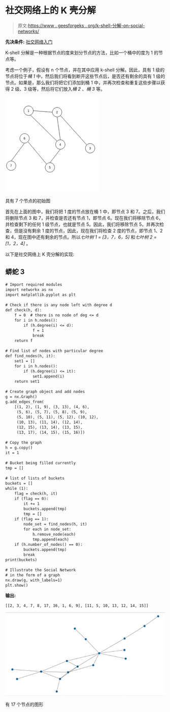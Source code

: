 # 社交网络上的 K 壳分解

> 原文:[https://www . geesforgeks . org/k-shell-分解-on-social-networks/](https://www.geeksforgeeks.org/k-shell-decomposition-on-social-networks/)

**先决条件:** [社交网络入门](https://www.geeksforgeeks.org/introduction-to-social-networks-using-networkx-in-python/)

K-shell 分解是一种根据节点的度来划分节点的方法，比如一个桶中的度为 1 的节点等。

考虑一个例子，假设有 n 个节点，并在其中应用 k-shell 分解。因此，具有 1 级的节点将位于*桶 1* 中，然后我们将看到断开这些节点后，是否还有剩余的具有 1 级的节点。如果是，那么我们将把它们添加到桶 1 中，并再次检查和重复这些步骤以获得 2 级、3 级等，然后将它们放入*桶 2* 、*桶 3* 等。

![](img/35d57fea620e2dcbbd77864bcaa4952c.png)

具有 7 个节点的初始图

首先在上面的图中，我们将把 1 度的节点放在桶 1 中，即节点 3 和 7。之后，我们将删除节点 3 和 7，并检查是否还有节点 1，即节点 6。现在我们将移除节点 6，并检查剩下的任何 1 级节点，也就是节点 5。因此，我们将移除节点 5，并再次检查，但是没有剩余 1 度的节点，因此，现在我们将检查 2 度的节点，即节点 1、2 和 4，现在图中还有剩余的节点。所以*七叶树 1 = [3，7，6，5]* 和*七叶树 2 = [1，2，4]* 。

以下是社交网络上 K 壳分解的实现:

## 蟒蛇 3

```
# Import required modules
import networkx as nx
import matplotlib.pyplot as plt

# Check if there is any node left with degree d
def check(h, d):
    f = 0  # there is no node of deg <= d
    for i in h.nodes():
        if (h.degree(i) <= d):
            f = 1
            break
    return f

# Find list of nodes with particular degree
def find_nodes(h, it):
    set1 = []
    for i in h.nodes():
        if (h.degree(i) <= it):
            set1.append(i)
    return set1

# Create graph object and add nodes
g = nx.Graph()
g.add_edges_from(
    [(1, 2), (1, 9), (3, 13), (4, 6),
     (5, 6), (5, 7), (5, 8), (5, 9), 
     (5, 10), (5, 11), (5, 12), (10, 12), 
     (10, 13), (11, 14), (12, 14), 
     (12, 15), (13, 14), (13, 15), 
     (13, 17), (14, 15), (15, 16)])

# Copy the graph
h = g.copy()
it = 1

# Bucket being filled currently
tmp = []

# list of lists of buckets
buckets = []
while (1):
    flag = check(h, it)
    if (flag == 0):
        it += 1
        buckets.append(tmp)
        tmp = []
    if (flag == 1):
        node_set = find_nodes(h, it)
        for each in node_set:
            h.remove_node(each)
            tmp.append(each)
    if (h.number_of_nodes() == 0):
        buckets.append(tmp)
        break
print(buckets)

# Illustrate the Social Network 
# in the form of a graph
nx.draw(g, with_labels=1)
plt.show()
```

**输出:**

```
[[2, 3, 4, 7, 8, 17, 16, 1, 6, 9], [11, 5, 10, 13, 12, 14, 15]]

```

![](img/73f79e7627e7d8adddfba04808330d8b.png)

有 17 个节点的图形